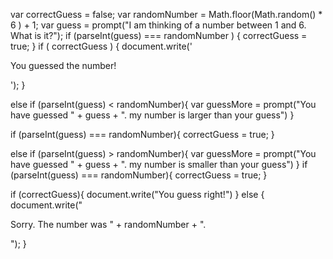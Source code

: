 var correctGuess = false;
var randomNumber = Math.floor(Math.random() * 6 ) + 1;
var guess = prompt("I am thinking of a number between 1 and 6. What is it?");
  if (parseInt(guess) === randomNumber ) {
  correctGuess = true;
} 
if ( correctGuess ) {
    document.write('<p>You guessed the number!</p>');
} 

else if (parseInt(guess) < randomNumber){
  var guessMore = prompt("You have guessed " + guess + ". my number is larger than your guess")
}

if (parseInt(guess) === randomNumber){
  correctGuess = true;
}

else if (parseInt(guess) > randomNumber){
  var guessMore = prompt("You have guessed " + guess + ". my number is smaller than your guess")
}
  if (parseInt(guess) === randomNumber){
 correctGuess = true;
}

   if (correctGuess){
  document.write("You guess right!")
}
else {
    document.write("<p>Sorry. The number was " + randomNumber + ".</p>");
}
